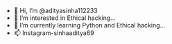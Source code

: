 - 👋 Hi, I’m @adityasinha112233
- 👀 I’m interested in Ethical hacking...
- 🌱 I’m currently learning Python and Ethical hacking...
- 📫 Instagram-sinhaaditya69

<!---
adityasinha112233/adityasinha112233 is a ✨ special ✨ repository because its `README.md` (this file) appears on your GitHub profile.
You can click the Preview link to take a look at your changes.
--->

